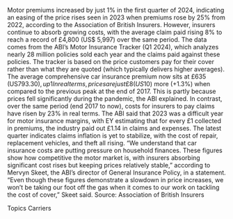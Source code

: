 Motor premiums increased by just 1% in the first quarter of 2024, indicating an easing of the price rises seen in 2023 when premiums rose by 25% from 2022, according to the Association of British Insurers.
However, insurers continue to absorb growing costs, with the average claim paid rising 8% to reach a record of £4,800 (US$ 5,997) over the same period.
The data comes from the ABI’s Motor Insurance Tracker (Q1 2024), which analyzes nearly 28 million policies sold each year and the claims paid against these policies. The tracker is based on the price customers pay for their cover rather than what they are quoted (which typically delivers higher averages).
The average comprehensive car insurance premium now sits at £635 (US$793.30), up 1% on the previous quarter (Q4 2023), said the ABI, noting that over the long-term, motor insurance has tracked very close to inflation.
In real terms, prices are just £8 (US$10) more (+1.3%) when compared to the previous peak at the end of 2017. This is partly because prices fell significantly during the pandemic, the ABI explained.
In contrast, over the same period (end 2017 to now), costs for insurers to pay claims have risen by 23% in real terms.
The ABI said that 2023 was a difficult year for motor insurance margins, with EY estimating that for every £1 collected in premiums, the industry paid out £1.14 in claims and expenses.
The latest quarter indicates claims inflation is yet to stabilize, with the cost of repair, replacement vehicles, and theft all rising.
“We understand that car insurance costs are putting pressure on household finances. These figures show how competitive the motor market is, with insurers absorbing significant cost rises but keeping prices relatively stable,” according to Mervyn Skeet, the ABI’s director of General Insurance Policy, in a statement.
“Even though these figures demonstrate a slowdown in price increases, we won’t be taking our foot off the gas when it comes to our work on tackling the cost of cover,” Skeet said.
Source: Association of British Insurers

Topics
Carriers
